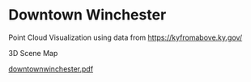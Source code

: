 # Downtown Winchester
Point Cloud Visualization using data from https://kyfromabove.ky.gov/

3D Scene Map

[downtownwinchester.pdf](https://github.com/user-attachments/files/19575577/downtownwinchester.pdf)
